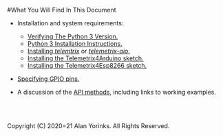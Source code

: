 #What You Will Find In This Document

* Installation and system requirements:
    * [Verifying The Python 3 Version.](./python_3_verify.md) 
    * [Python 3 Installation Instructions.](./python_install.md)
    * [Installing _telemtrix_](./install_telemetrix.md) or [_telemetrix-aio_.](./install_telemetrix-aio.md)
    * [Installing the Telemetrix4Arduino sketch.](./telemetrix4arduino.md)
    * [Installing the Telemetrix4Esp8266 sketch.](./telemetrix4esp8266.md)

* [Specifying GPIO pins.](./pins.md)

* A discussion of the [API methods](./init.md), including links to working examples.



<br>
<br>

Copyright (C) 2020=21 Alan Yorinks. All Rights Reserved.

